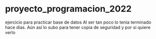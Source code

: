 # proyecto_programacion_2022
ejercicio para practicar base de datos
Al ser tan poco lo tenía terminado hace días.
Aún así lo subo para tener copia de seguridad y por si quiere verlo 
